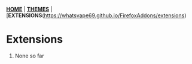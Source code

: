 [**HOME**](https://whatsvape69.github.io/FirefoxAddons/) | [**THEMES**](https://whatsvape69.github.io/FirefoxAddons/themes) | [**EXTENSIONS**(https://whatsvape69.github.io/FirefoxAddons/extensions)
# Extensions

1. None so far
